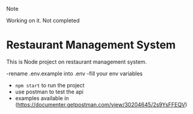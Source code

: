 > [!NOTE]
> Working on it. Not completed
# Restaurant Management System
This is Node project on restaurant management system.

-rename .env.example into .env 
-fill your env variables
- `npm start` to run the project
- use postman to test the api 
- examples available in (https://documenter.getpostman.com/view/30204645/2s9YsFFEQV)
